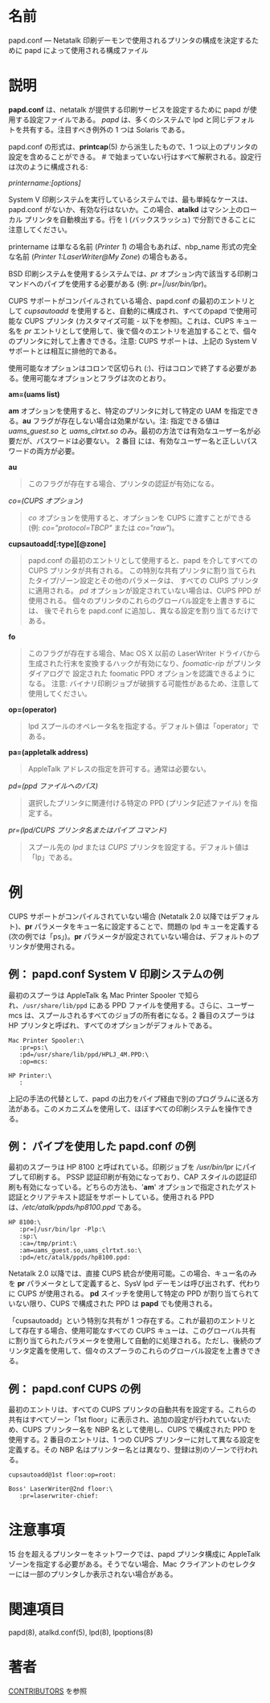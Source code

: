 # 名前

papd.conf — Netatalk 印刷デーモンで使用されるプリンタの構成を決定するために papd によって使用される構成ファイル

# 説明

**papd.conf** は、netatalk が提供する印刷サービスを設定するために papd
が使用する設定ファイルである。 *papd* は、多くのシステムで lpd
と同じデフォルトを共有する。注目すべき例外の 1 つは Solaris である。

papd.conf の形式は、**printcap**(5) から派生したもので、1 つ以上のプリンタの設定を含めることができる。 *\#*
で始まっていない行はすべて解釈される。設定行は次のように構成される:

*printername:[options]*

System V 印刷システムを実行しているシステムでは、最も単純なケースは、papd.conf
がないか、有効な行はないか。この場合、**atalkd** はマシン上のローカル プリンタを自動検出する。行を *\\* (バックスラッシュ)
で分割できることに注意してください。

printername は単なる名前 (*Printer 1*) の場合もあれば、nbp_name 形式の完全な名前 (*Printer
1:LaserWriter@My Zone*) の場合もある。

BSD 印刷システムを使用するシステムでは、*pr* オプション内で該当する印刷コマンドへのパイプを使用する必要がある (例:
*pr=\|/usr/bin/lpr*)。

CUPS サポートがコンパイルされている場合、papd.conf の最初のエントリとして *cupsautoadd*
を使用すると、自動的に構成され、すべてのpapd で使用可能な CUPS プリンタ (カスタマイズ可能 - 以下を参照)。これは、CUPS キュー名を
*pr* エントリとして使用して、後で個々のエントリを追加することで、個々のプリンタに対して上書きできる。注意: CUPS サポートは、上記の
System V サポートとは相互に排他的である。

使用可能なオプションはコロンで区切られ (*:*)、行はコロンで終了する必要がある。使用可能なオプションとフラグは次のとおり。

**am=(uams list)**

**am** オプションを使用すると、特定のプリンタに対して特定の UAM
を指定できる。**au** フラグが存在しない場合は効果がない。注:
指定できる値は *uams_guest.so* と *uams_clrtxt.so*
のみ。最初の方法では有効なユーザー名が必要だが、パスワードは必要ない。
2 番目 には、有効なユーザー名と正しいパスワードの両方が必要。

**au**

> このフラグが存在する場合、プリンタの認証が有効になる。

*co=(CUPS オプション)*

> *co* オプションを使用すると、オプションを CUPS に渡すことができる (例:
*co="protocol=TBCP"* または *co="raw"*)。

**cupsautoadd[:type][@zone]**

> papd.conf の最初のエントリとして使用すると、papd を介してすべての CUPS プリンタが共有される。
この特別な共有プリンタに割り当てられたタイプ/ゾーン設定とその他のパラメータは、
すべての CUPS プリンタに適用される。
*pd* オプションが設定されていない場合は、CUPS PPD が使用される。
個々のプリンタのこれらのグローバル設定を上書きするには、
後でそれらを papd.conf に追加し、異なる設定を割り当てるだけである。

**fo**

> このフラグが存在する場合、Mac OS X 以前の LaserWriter ドライバから
生成された行末を変換するハックが有効になり、*foomatic-rip* がプリンタダイアログで
設定された foomatic PPD オプションを認識できるようになる。
注意: バイナリ印刷ジョブが破損する可能性があるため、注意して使用してください。

**op=(operator)**

> lpd スプールのオペレータ名を指定する。デフォルト値は「operator」である。

**pa=(appletalk address)**

> AppleTalk アドレスの指定を許可する。通常は必要ない。

*pd=(ppd ファイルへのパス)*

> 選択したプリンタに関連付ける特定の PPD (プリンタ記述ファイル)  を指定する。

*pr=(lpd/CUPS プリンタ名またはパイプ コマンド)*  

> スプール先の *lpd* または *CUPS* プリンタを設定する。デフォルト値は「lp」である。

# 例

CUPS サポートがコンパイルされていない場合 (Netatalk 2.0 以降ではデフォルト)、**pr**
パラメータをキュー名に設定することで、問題の lpd キューを定義する (次の例では「ps」)。**pr**
パラメータが設定されていない場合は、デフォルトのプリンタが使用される。

## 例： papd.conf System V 印刷システムの例

最初のスプーラは AppleTalk 名 Mac Printer Spooler で知られ、`/usr/share/lib/ppd` にある PPD
ファイルを使用する。さらに、ユーザー mcs は、スプールされるすべてのジョブの所有者になる。2 番目のスプーラは HP
プリンタと呼ばれ、すべてのオプションがデフォルトである。

    Mac Printer Spooler:\
       :pr=ps:\
       :pd=/usr/share/lib/ppd/HPLJ_4M.PPD:\
       :op=mcs:

    HP Printer:\
       :

上記の手法の代替として、papd の出力をパイプ経由で別のプログラムに送る方法がある。このメカニズムを使用して、ほぼすべての印刷システムを操作できる。

## 例： パイプを使用した papd.conf の例

最初のスプーラは HP 8100 と呼ばれている。印刷ジョブを */usr/bin/lpr* にパイプして印刷する。 PSSP
認証印刷が有効になっており、CAP スタイルの認証印刷も有効になっている。どちらの方法も、'**am**'
オプションで指定されたゲスト認証とクリアテキスト認証をサポートしている。使用される PPD は、*/etc/atalk/ppds/hp8100.ppd*
である。

    HP 8100:\
       :pr=|/usr/bin/lpr -Plp:\
       :sp:\
       :ca=/tmp/print:\
       :am=uams_guest.so,uams_clrtxt.so:\
       :pd=/etc/atalk/ppds/hp8100.ppd:

Netatalk 2.0 以降では、直接 CUPS 統合が使用可能。この場合、キュー名のみを **pr** パラメータとして定義すると、SysV lpd
デーモンは呼び出されず、代わりに CUPS が使用される。 **pd** スイッチを使用して特定の PPD が割り当てられていない限り、CUPS
で構成された PPD は **papd** でも使用される。

「cupsautoadd」という特別な共有が 1 つ存在する。これが最初のエントリとして存在する場合、使用可能なすべての CUPS
キューは、このグローバル共有に割り当てられたパラメータを使用して自動的に処理される。ただし、後続のプリンタ定義を使用して、個々のスプーラのこれらのグローバル設定を上書きできる。

## 例： papd.conf CUPS の例

最初のエントリは、すべての CUPS プリンタの自動共有を設定する。これらの共有はすべてゾーン「1st
floor」に表示され、追加の設定が行われていないため、CUPS プリンター名を NBP 名として使用し、CUPS で構成された PPD を使用する。2
番目のエントリは、1 つの CUPS プリンターに対して異なる設定を定義する。その NBP 名はプリンター名とは異なり、登録は別のゾーンで行われる。

    cupsautoadd@1st floor:op=root:

    Boss' LaserWriter@2nd floor:\
       :pr=laserwriter-chief:

# 注意事項

15 台を超えるプリンターをネットワークでは、papd プリンタ構成に AppleTalk ゾーンを指定する必要がある。そうでない場合、Mac
クライアントのセレクターには一部のプリンタしか表示されない場合がある。

# 関連項目

papd(8), atalkd.conf(5), lpd(8), lpoptions(8)

# 著者

[CONTRIBUTORS](https://netatalk.io/contributors) を参照
